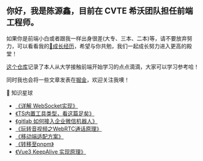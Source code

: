 ## 你好，我是陈源鑫，目前在 CVTE 希沃团队担任前端工程师。

如果你是前端小白或者跟我一样出身很差(大专、三本、二本)等，请不要放弃努力，可以看看我的[🌲成长经历](https://github.com/cyxofgithub/front-end-self-study/blob/master/%E3%80%8A%E5%A4%A7%E4%B8%80%E5%88%B0%E7%A7%8B%E6%8B%9B%E3%80%8B.md)，希望与你共勉，我们一起成长努力进入更高的殿堂！

[这个仓库](https://github.com/cyxofgithub/front-end-self-study)记录了本人从大学接触前端开始学习的点点滴滴，大家可以学习参考哈！

同时我也会将一些文章发表在[掘金](https://juejin.cn/user/1636525352423527/posts)，欢迎关注我噢！

📖 知识星球
- [《详解 WebSocket实现》](https://juejin.cn/post/7236954203555151933)
- [《TS内置工具类型，看这篇足矣》](https://juejin.cn/post/7147301855775719461)
- [《gitlab 如何接入企业微信机器人》](https://juejin.cn/post/7170631946316283934)
- [《玩转音视频之WebRTC通话原理》](https://juejin.cn/post/7291134345926148096)
- [《移动端适配方案》](https://juejin.cn/post/7162926022982107149)
- [《转移至pnpm》](https://juejin.cn/post/7159100418880962567)
- [《Vue3 KeepAlive 实现原理》](https://juejin.cn/post/7139781859319218190)
